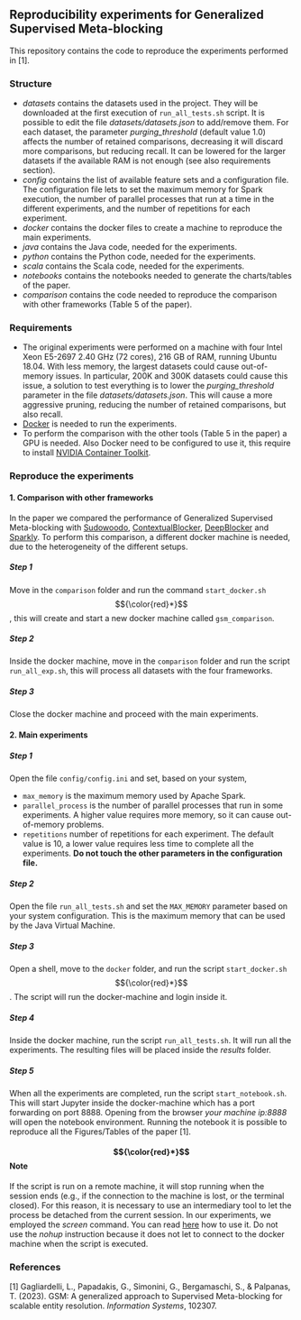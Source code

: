 ## Reproducibility experiments for Generalized Supervised Meta-blocking
This repository contains the code to reproduce the experiments performed in [1].

### Structure
* *datasets* contains the datasets used in the project. They will be downloaded at the first execution of `run_all_tests.sh` script. It is possible to edit the file *datasets/datasets.json* to add/remove them. For each dataset, the parameter *purging_threshold* (default value 1.0) affects the number of retained comparisons, decreasing it will discard more comparisons, but reducing recall. It can be lowered for the larger datasets if the available RAM is not enough (see also requirements section).
*  *config* contains the list of available feature sets and a configuration file. The configuration file lets to set the maximum memory for Spark execution, the number of parallel processes that run at a time in the different experiments, and the number of repetitions for each experiment.
* *docker* contains the docker files to create a machine to reproduce the main experiments.
* *java* contains the Java code, needed for the experiments.
* *python* contains the Python code, needed for the experiments.
* *scala* contains the Scala code, needed for the experiments.
* *notebooks* contains the notebooks needed to generate the charts/tables of the paper.
* *comparison* contains the code needed to reproduce the comparison with other frameworks (Table 5 of the paper).

### Requirements
* The original experiments were performed on a machine with four Intel Xeon E5-2697 2.40 GHz (72 cores), 216 GB of RAM, running Ubuntu 18.04.
With less memory, the largest datasets could cause out-of-memory issues. In particular, 200K and 300K datasets could cause this issue, a solution to test everything is to lower the *purging_threshold* parameter in the file *datasets/datasets.json*. This will cause a more aggressive pruning, reducing the number of retained comparisons, but also recall.
* [Docker](http://www.docker.com) is needed to run the experiments.
* To perform the comparison with the other tools (Table 5 in the paper) a GPU is needed. Also Docker need to be configured to use it, this require to install [NVIDIA Container Toolkit](https://docs.nvidia.com/datacenter/cloud-native/container-toolkit/latest/install-guide.html).

### Reproduce the experiments
#### 1. Comparison with other frameworks
In the paper we compared the performance of Generalized Supervised Meta-blocking with [Sudowoodo](https://github.com/megagonlabs/sudowoodo), [ContextualBlocker](https://github.com/boscoj2008/ContextualBlocker-for-EM), [DeepBlocker](https://github.com/qcri/DeepBlocker) and [Sparkly](https://github.com/anhaidgroup/sparkly).
To perform this comparison, a different docker machine is needed, due to the heterogeneity of the different setups.

##### Step 1
Move in the `comparison` folder and run the command `start_docker.sh`$${\color{red}*}$$, this will create and start a new docker machine called `gsm_comparison`.

##### Step 2
Inside the docker machine, move in the `comparison` folder and run the script `run_all_exp.sh`, this will process all datasets with the four frameworks.

##### Step 3
Close the docker machine and proceed with the main experiments.

#### 2. Main experiments
##### Step 1
Open the file `config/config.ini` and set, based on your system,
* `max_memory` is the maximum memory used by Apache Spark.
* `parallel_process` is the number of parallel processes that run in some experiments. A higher value requires more memory, so it can cause out-of-memory problems.
* `repetitions` number of repetitions for each experiment. The default value is 10, a lower value requires less time to complete all the experiments.
**Do not touch the other parameters in the configuration file.**

##### Step 2
Open the file `run_all_tests.sh` and set the `MAX_MEMORY` parameter based on your system configuration. This is the maximum memory that can be used by the Java Virtual Machine.

##### Step 3
Open a shell, move to the `docker` folder, and run the script `start_docker.sh`$${\color{red}*}$$. The script will run the docker-machine and login inside it.

##### Step 4
Inside the docker machine, run the script `run_all_tests.sh`. It will run all the experiments. The resulting files will be placed inside the *results* folder.

##### Step 5
When all the experiments are completed, run the script `start_notebook.sh`.
This will start Jupyter inside the docker-machine which has a port forwarding on port 8888.
Opening from the browser *your machine ip:8888* will open the notebook environment.
Running the notebook it is possible to reproduce all the Figures/Tables of the paper [1].


#### $${\color{red}*}$$ Note
If the script is run on a remote machine, it will stop running when the session ends (e.g., if the connection to the machine is lost, or the terminal closed). For this reason, it is necessary to use an intermediary tool to let the process be detached from the current session.
In our experiments, we employed the *screen* command. You can read [here](https://www.gnu.org/software/screen/manual/screen.html) how to use it.  Do not use the *nohup* instruction because it does not let to connect to the docker machine when the script is executed.

### References
[1] Gagliardelli, L., Papadakis, G., Simonini, G., Bergamaschi, S., & Palpanas, T. (2023). GSM: A generalized approach to Supervised Meta-blocking for scalable entity resolution. _Information Systems_, 102307.
